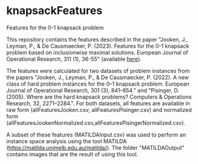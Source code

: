 # knapsackFeatures
Features for the 0-1 knapsack problem

This repository contains the features described in the paper "Jooken, J., Leyman, P., & De Causmaecker, P. (2023). Features for the 0-1 knapsack problem based on inclusionwise maximal solutions. European Journal of Operational Research, 311 (1), 36-55" (available [here](https://www.sciencedirect.com/science/article/pii/S0377221723003065)).

The features were calculated for two datasets of problem instances from the papers "Jooken, J., Leyman, P., & De Causmaecker, P. (2022). A new class of hard problem instances for the 0–1 knapsack problem. European Journal of Operational Research, 301 (3), 841–854." and "Pisinger, D. (2005). Where are the hard knapsack problems? Computers & Operations Research, 32, 2271–2284.". For both datasets, all features are available in raw form (allFeaturesJooken.csv, allFeaturesPisinger.csv) and normalized form (allFeaturesJookenNormalized.csv,allFeaturesPisingerNormalized.csv).

A subset of these features (MATILDAInput.csv) was used to perform an instance space analysis using the tool MATILDA (https://matilda.unimelb.edu.au/matilda/). The folder "MATILDAOutput" contains images that are the result of using this tool.
